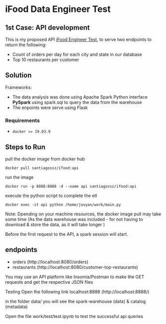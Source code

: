 # iFood Data Engineer Test

## 1st Case: API development

This is my proposed API  [iFood Engineer Test](https://github.com/ifood/ifood-data-architect-test), to serve two endpoints to return the following:


  * Count of orders per day for each city and state in our database
  * Top 10 restaurants per customer



## Solution

Frameworks: 
- The data analysis was done using Apache Spark Python interface **PySpark** using spark.sql to query the data from the warehouse
- The enpoints were serve using Flask 


### Requirements

* `docker >= 19.03.9`

## Steps to Run

pull the docker image from docker hub

`docker pull santiagossz/ifood:api`

run the image 

`docker run -p 8888:8888 -d --name api santiagossz/ifood:api
`

execute the python script to complete the etl

`docker exec -it api python /home/jovyan/work/main.py`

Note: Dpending on your machine resources, the docker image pull may take some time (As the data warehouse was included - for not having to download & store 
the data, as it will take longer )

Before the first request to the API, a spark session will start.

 
## endpoints 

- orders (http://localhost:8080/orders)
- restaurants (http://localhost:8080/customer-top-restaurants)

You may use an API platform like Insomia/Postman to make the GET requests and get the respective JSON files

Testing
Open the following link localhost:8888 (http://localhost:8888/)

in the folder data/ you will see the spark-warehouse (data) & catalog (metadata)

Open the file work/test/test.ipynb to test the successful api queries

